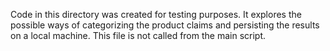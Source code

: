 Code in this directory was created for testing purposes. It explores the possible ways of categorizing the product claims and persisting the results on a local machine. This file is not called from the main script.
